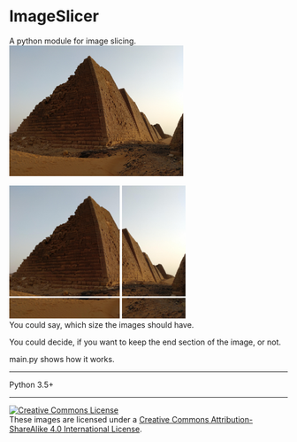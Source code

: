 # ImageSlicer
A python module for image slicing.  
<img src="example.jpg" width="315">  
  
<img src="slice_image/0001_example.jpg" width="200" height="200"> <img src="slice_image/0002_example.jpg" width="115" height="200">  
<img src="slice_image/0003_example.jpg" width="200" height="37"> <img src="slice_image/0004_example.jpg" width="115" height="37">  
You could say, which size the images should have.  

You could decide, if you want to keep the end section of the image, or not.  

main.py shows how it works.  

---
Python 3.5+

---
<a rel="license" href="http://creativecommons.org/licenses/by-sa/4.0/"><img alt="Creative Commons License" style="border-width:0" src="https://i.creativecommons.org/l/by-sa/4.0/88x31.png" /></a><br />These images are licensed under a <a rel="license" href="http://creativecommons.org/licenses/by-sa/4.0/">Creative Commons Attribution-ShareAlike 4.0 International License</a>.
